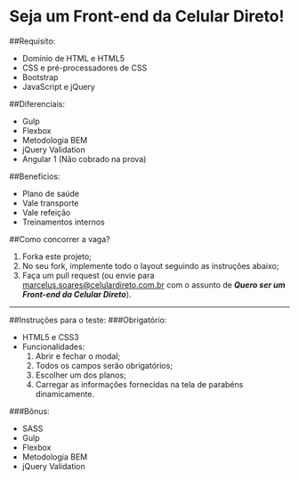 # Seja um Front-end da Celular Direto!

##Requisito:
* Domínio de HTML e HTML5
* CSS e pré-processadores de CSS
* Bootstrap
* JavaScript e jQuery

##Diferenciais:
* Gulp
* Flexbox
* Metodologia BEM
* jQuery Validation
* Angular 1 (Não cobrado na prova)

##Benefícios:
* Plano de saúde
* Vale transporte
* Vale refeição
* Treinamentos internos

##Como concorrer a vaga?
1. Forka este projeto;
2. No seu fork, implemente todo o layout seguindo as instruções abaixo;
3. Faça um pull request (ou envie para marcelus.soares@celulardireto.com.br com o assunto de **_Quero ser um Front-end da Celular Direto_**).

***

##Instruções para o teste:
###Obrigatório:
* HTML5 e CSS3
* Funcionalidades:
  1. Abrir e fechar o modal;
  2. Todos os campos serão obrigatórios;
  2. Escolher um dos planos;
  3. Carregar as informações fornecidas na tela de parabéns dinamicamente.

###Bônus:
* SASS
* Gulp
* Flexbox
* Metodologia BEM
* jQuery Validation
